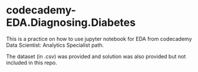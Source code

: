 # codecademy-EDA.Diagnosing.Diabetes
This is a practice on how to use jupyter notebook for EDA from codecademy Data Scientist: Analytics Specialist path.

The dataset (in .csv) was provided and solution was also provided but not included in this repo. 
